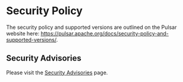 # Security Policy

The security policy and supported versions are outlined on the Pulsar website here: https://pulsar.apache.org/docs/security-policy-and-supported-versions/.
## Security Advisories

Please visit the [Security Advisories](https://github.com/apache/pulsar/wiki/Security-advisories) page.